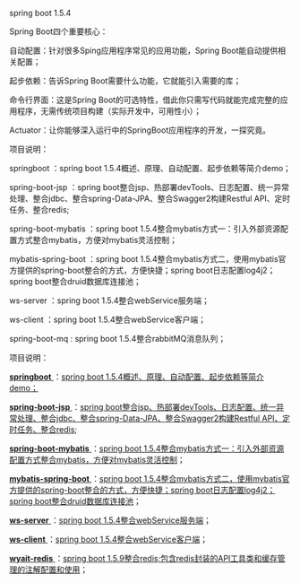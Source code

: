 
spring boot 1.5.4

Spring Boot四个重要核心：

自动配置：针对很多Sping应用程序常见的应用功能，Spring Boot能自动提供相关配置；

起步依赖：告诉Spring Boot需要什么功能，它就能引入需要的库；

命令行界面：这是Spring Boot的可选特性，借此你只需写代码就能完成完整的应用程序，无需传统项目构建（实际开发中，可用性小）；

Actuator：让你能够深入运行中的SpringBoot应用程序的开发，一探究竟。

项目说明：

springboot ：spring boot 1.5.4概述、原理、自动配置、起步依赖等简介demo；

spring-boot-jsp ：spring boot整合jsp、热部署devTools、日志配置、统一异常处理、整合jdbc、整合spring-Data-JPA、整合Swagger2构建Restful API、定时任务、整合redis;

spring-boot-mybatis ：spring boot 1.5.4整合mybatis方式一：引入外部资源配置方式整合mybatis，方便对mybatis灵活控制；

mybatis-spring-boot ：spring boot 1.5.4整合mybatis方式二，使用mybatis官方提供的spring-boot整合的方式，方便快捷；spring boot日志配置log4j2；spring boot整合druid数据库连接池；

ws-server ：spring boot 1.5.4整合webService服务端；

ws-client ：spring boot 1.5.4整合webService客户端；

spring-boot-mq : spring boot 1.5.4整合rabbitMQ消息队列；

项目说明：

[ **springboot** ](http://git.oschina.net/wyait/springboot1.5.4/tree/master/springboot)：[spring boot 1.5.4概述、原理、自动配置、起步依赖等简介demo；](http://wyait.blog.51cto.com/12674066/1966302)

[ **spring-boot-jsp** ](http://git.oschina.net/wyait/springboot1.5.4/tree/master/spring-boot-jsp)：[spring boot整合jsp、热部署devTools、日志配置、统一异常处理、整合jdbc、整合spring-Data-JPA、整合Swagger2构建Restful API、定时任务、整合redis](http://wyait.blog.51cto.com/12674066/1966573);

[ **spring-boot-mybatis** ](https://gitee.com/wyait/springboot1.5.4/tree/master/spring-boot-mybatis)：[spring boot 1.5.4整合mybatis方式一：引入外部资源配置方式整合mybatis，方便对mybatis灵活控制](http://wyait.blog.51cto.com/12674066/1969626)；

[ **mybatis-spring-boot** ](https://gitee.com/wyait/springboot1.5.4/tree/master/mybatis-spring-boot)：[spring boot 1.5.4整合mybatis方式二，使用mybatis官方提供的spring-boot整合的方式，方便快捷；spring boot日志配置log4j2；spring boot整合druid数据库连接池](http://wyait.blog.51cto.com/12674066/1969626)；

[ **ws-server** ](https://gitee.com/wyait/springboot1.5.4/tree/master/ws-server)：[spring boot 1.5.4整合webService服务端](http://wyait.blog.51cto.com/12674066/1970033)；

[ **ws-client** ](https://gitee.com/wyait/springboot1.5.4/tree/master/ws-client)：[spring boot 1.5.4整合webService客户端](http://wyait.blog.51cto.com/12674066/1970033)；

[ **wyait-redis** ](https://gitee.com/wyait/springboot1.5.4/tree/master/wyait-redis)：[spring boot 1.5.9整合redis;包含redis封装的API工具类和缓存管理的注解配置和使用](http://blog.51cto.com/wyait/2048478)；
